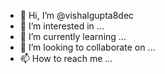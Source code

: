 - 👋 Hi, I’m @vishalgupta8dec
- 👀 I’m interested in ...
- 🌱 I’m currently learning ...
- 💞️ I’m looking to collaborate on ...
- 📫 How to reach me ...

<!---
vishalgupta8dec/vishalgupta8dec is a ✨ special ✨ repository because its `README.md` (this file) appears on your GitHub profile.
You can click the Preview link to take a look at your changes.
--->

